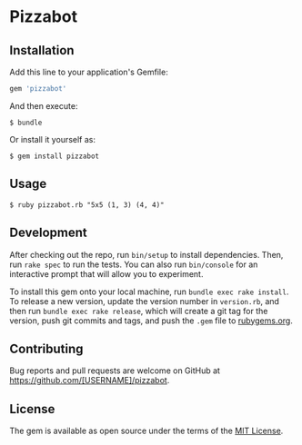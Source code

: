 # Pizzabot

## Installation

Add this line to your application's Gemfile:

```ruby
gem 'pizzabot'
```

And then execute:

    $ bundle

Or install it yourself as:

    $ gem install pizzabot

## Usage

    $ ruby pizzabot.rb "5x5 (1, 3) (4, 4)"

## Development

After checking out the repo, run `bin/setup` to install dependencies. Then, run `rake spec` to run the tests. You can also run `bin/console` for an interactive prompt that will allow you to experiment.

To install this gem onto your local machine, run `bundle exec rake install`. To release a new version, update the version number in `version.rb`, and then run `bundle exec rake release`, which will create a git tag for the version, push git commits and tags, and push the `.gem` file to [rubygems.org](https://rubygems.org).

## Contributing

Bug reports and pull requests are welcome on GitHub at https://github.com/[USERNAME]/pizzabot.

## License

The gem is available as open source under the terms of the [MIT License](https://opensource.org/licenses/MIT).
